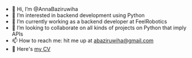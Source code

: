 - 👋 Hi, I’m @AnnaBaziruwiha
- 👀 I’m interested in backend development using Python
- 🌱 I’m currently working as a backend developer at FeelRobotics
- 💞️ I’m looking to collaborate on all kinds of projects on Python that imply APIs
- 📫 How to reach me: hit me up at abaziruwiha@gmail.com
- 🔗 Here's [my CV](https://abzrwh.notion.site/Anna-Mariia-Baziruvikha-617d30bf62674867b66b0bb2cdc01ba4)

<!---
AnnaBaziruwiha/AnnaBaziruwiha is a ✨ special ✨ repository because its `README.md` (this file) appears on your GitHub profile.
You can click the Preview link to take a look at your changes.
--->
